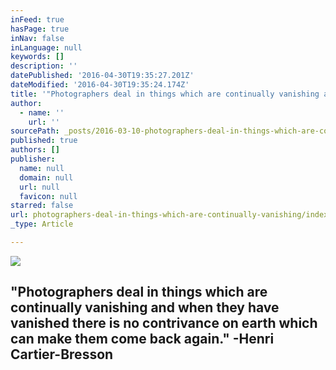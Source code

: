 ```yaml
---
inFeed: true
hasPage: true
inNav: false
inLanguage: null
keywords: []
description: ''
datePublished: '2016-04-30T19:35:27.201Z'
dateModified: '2016-04-30T19:35:24.174Z'
title: '"Photographers deal in things which are continually vanishing and when they have vanished there is no contrivance on earth which can make them come back again." -Henri Cartier-Bresson'
author:
  - name: ''
    url: ''
sourcePath: _posts/2016-03-10-photographers-deal-in-things-which-are-continually-vanishing.md
published: true
authors: []
publisher:
  name: null
  domain: null
  url: null
  favicon: null
starred: false
url: photographers-deal-in-things-which-are-continually-vanishing/index.html
_type: Article

---
```

![](https://s3-us-west-2.amazonaws.com/the-grid-img/p/dd342a8e2976cb30da2b835ee311d653637abea2.jpg)

## "Photographers deal in things which are continually vanishing and when they have vanished there is no contrivance on earth which can make them come back again." -Henri Cartier-Bresson